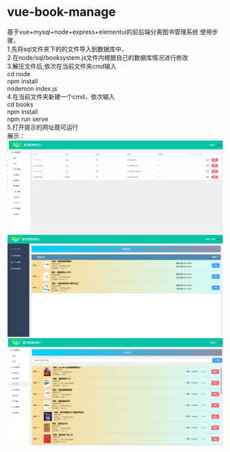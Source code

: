 # vue-book-manage
基于vue+mysql+node+express+elementui的前后端分离图书管理系统
使用步骤，  
1.先将sql文件夹下的的文件导入到数据库中，  
2.在node/sql/booksystem.js文件内根据自己的数据库情况进行修改  
3.解压文件后,依次在当前文件夹cmd输入  
cd node  
npm install  
nodemon index.js  
4.在当前文件夹新建一个cmd，依次输入  
cd books  
npm install  
npm run serve  
5.打开提示的网址既可运行  
展示：  
![image](https://github.com/84960390/vue-book-manage/blob/main/exhibit/1.png)
![image](https://github.com/84960390/vue-book-manage/blob/main/exhibit/2.png)
![image](https://github.com/84960390/vue-book-manage/blob/main/exhibit/3.png)

